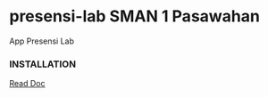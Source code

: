 # presensi-lab SMAN 1 Pasawahan
App Presensi Lab

### INSTALLATION
[Read Doc][1]

[1]: <https://github.com/rainerhosch/koreksi-asistannce/blob/main/modul-tutorial.md> "I'm another link after the first link"

